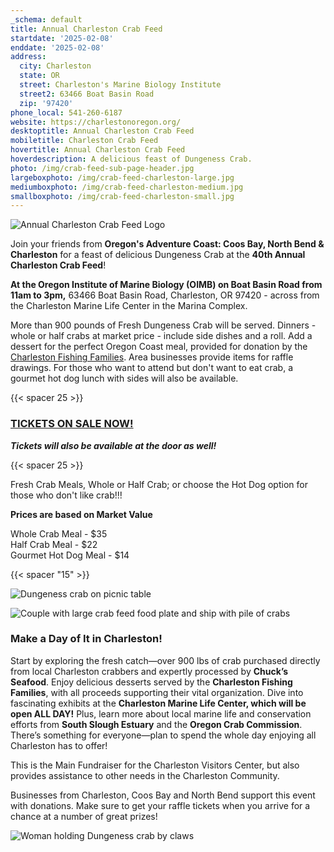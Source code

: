 ```yaml
---
_schema: default
title: Annual Charleston Crab Feed
startdate: '2025-02-08'
enddate: '2025-02-08'
address:
  city: Charleston
  state: OR
  street: Charleston's Marine Biology Institute
  street2: 63466 Boat Basin Road
  zip: '97420'
phone_local: 541-260-6187
website: https://charlestonoregon.org/
desktoptitle: Annual Charleston Crab Feed
mobiletitle: Charleston Crab Feed
hovertitle: Annual Charleston Crab Feed
hoverdescription: A delicious feast of Dungeness Crab.
photo: /img/crab-feed-sub-page-header.jpg
largeboxphoto: /img/crab-feed-charleston-large.jpg
mediumboxphoto: /img/crab-feed-charleston-medium.jpg
smallboxphoto: /img/crab-feed-charleston-small.jpg
---
```

![Annual Charleston Crab Feed Logo](/img/crab-feed-logo-2025.jpg)

Join your friends from **Oregon's Adventure Coast: Coos Bay, North Bend & Charleston** for a feast of delicious Dungeness Crab at the **40th Annual Charleston Crab Feed**!

**At the Oregon Institute of Marine Biology (OIMB) on Boat Basin Road from 11am to 3pm,** 63466 Boat Basin Road, Charleston, OR 97420 - across from the Charleston Marine Life Center in the Marina Complex.

More than 900 pounds of Fresh Dungeness Crab will be served. Dinners - whole or half crabs at market price - include side dishes and a roll. Add a dessert for the perfect Oregon Coast meal, provided for donation by the <a href="https://www.facebook.com/profile.php?id=61565684226356" target="_blank" rel="noopener">Charleston Fishing Families</a>. Area businesses provide items for raffle drawings. For those who want to attend but don't want to eat crab, a gourmet hot dog lunch with sides will also be available.

{{< spacer 25 >}}

### <a class="learn-more-anywhere-btn" target="_blank" href="https://www.eventbrite.com/e/40th-annual-crab-feed-fundraiser-tickets-1129860686729?aff=oddtdtcreator">TICKETS ON SALE NOW!</a>

***Tickets will also be available at the door as well!***

{{< spacer 25 >}}

Fresh Crab Meals, Whole or Half Crab; or choose the Hot Dog option for those who don't like crab!!!&nbsp;

**Prices are based on Market Value**

Whole Crab Meal - $35<br>Half Crab Meal - $22<br>Gourmet Hot Dog Meal - $14

{{< spacer "15" >}}

![Dungeness crab on picnic table](/img/crab-on-table.jpg)

![Couple with large crab feed food plate and ship with pile of crabs](/img/photo-collage-forcrab-feed.jpg)

### Make a Day of It in Charleston!

Start by exploring the fresh catch—over 900 lbs of crab purchased directly from local Charleston crabbers and expertly processed by&nbsp;**Chuck’s Seafood**. Enjoy delicious desserts served by the&nbsp;**Charleston Fishing Families**, with all proceeds supporting their vital organization. Dive into fascinating exhibits at&nbsp;the **Charleston Marine Life Center, which will be open ALL DAY!**&nbsp;Plus, learn more about local marine life and conservation efforts from&nbsp;**South Slough Estuary**&nbsp;and the&nbsp;**Oregon Crab Commission**. There’s something for everyone—plan to spend the whole day enjoying all Charleston has to offer!

This is the Main Fundraiser for the Charleston Visitors Center, but also provides assistance to other needs in the Charleston Community.

Businesses from Charleston, Coos Bay and North Bend support this event with donations. Make sure to get your raffle tickets when you arrive for a chance at a number of great prizes!

![Woman holding Dungeness crab by claws](/img/woman-holding-cooked-crab.jpg)

&nbsp;

&nbsp;